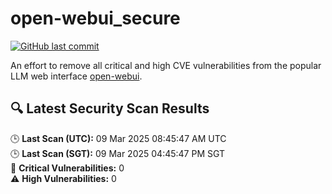 # open-webui_secure

[![GitHub last commit](https://img.shields.io/github/last-commit/NotYuSheng/open-webui_secure?color=red)](#)

An effort to remove all critical and high CVE vulnerabilities from the popular LLM web interface [open-webui](https://github.com/open-webui/open-webui).

<!-- TRIVY_SCAN_RESULTS_START -->
## 🔍 Latest Security Scan Results

🕒 **Last Scan (UTC):** 09 Mar 2025 08:45:47 AM UTC  
🕒 **Last Scan (SGT):** 09 Mar 2025 04:45:47 PM SGT  
🚨 **Critical Vulnerabilities:** 0  
⚠️ **High Vulnerabilities:** 0  

<!-- TRIVY_SCAN_RESULTS_END -->

